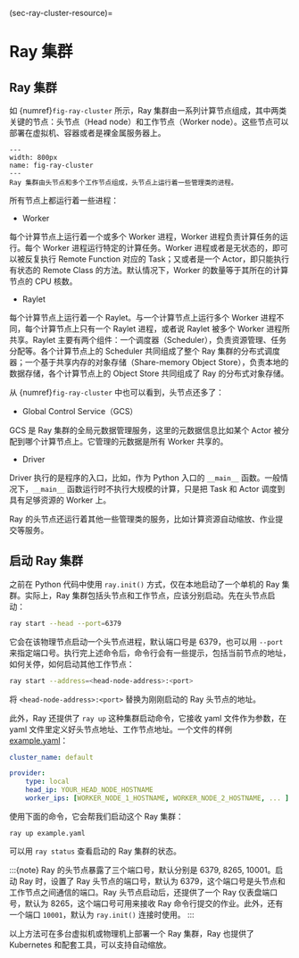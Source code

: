 (sec-ray-cluster-resource)=
# Ray 集群

## Ray 集群

如 {numref}`fig-ray-cluster` 所示，Ray 集群由一系列计算节点组成，其中两类关键的节点：头节点（Head node）和工作节点（Worker node）。这些节点可以部署在虚拟机、容器或者是裸金属服务器上。

```{figure} ../img/ch-ray-cluster/ray-cluster.svg
---
width: 800px
name: fig-ray-cluster
---
Ray 集群由头节点和多个工作节点组成，头节点上运行着一些管理类的进程。
```

所有节点上都运行着一些进程：

* Worker

每个计算节点上运行着一个或多个 Worker 进程，Worker 进程负责计算任务的运行。每个 Worker 进程运行特定的计算任务。Worker 进程或者是无状态的，即可以被反复执行 Remote Function 对应的 Task；又或者是一个 Actor，即只能执行有状态的 Remote Class 的方法。默认情况下，Worker 的数量等于其所在的计算节点的 CPU 核数。

* Raylet

每个计算节点上运行着一个 Raylet。与一个计算节点上运行多个 Worker 进程不同，每个计算节点上只有一个 Raylet 进程，或者说 Raylet 被多个 Worker 进程所共享。Raylet 主要有两个组件：一个调度器（Scheduler），负责资源管理、任务分配等。各个计算节点上的 Scheduler 共同组成了整个 Ray 集群的分布式调度器；一个基于共享内存的对象存储（Share-memory Object Store），负责本地的数据存储，各个计算节点上的 Object Store 共同组成了 Ray 的分布式对象存储。

从 {numref}`fig-ray-cluster` 中也可以看到，头节点还多了：

* Global Control Service（GCS）

GCS 是 Ray 集群的全局元数据管理服务，这里的元数据信息比如某个 Actor 被分配到哪个计算节点上。它管理的元数据是所有 Worker 共享的。

* Driver

Driver 执行的是程序的入口，比如，作为 Python 入口的  `__main__` 函数。一般情况下，`__main__` 函数运行时不执行大规模的计算，只是把 Task 和 Actor 调度到具有足够资源的 Worker 上。

Ray 的头节点还运行着其他一些管理类的服务，比如计算资源自动缩放、作业提交等服务。

## 启动 Ray 集群

之前在 Python 代码中使用 `ray.init()` 方式，仅在本地启动了一个单机的 Ray 集群。实际上，Ray 集群包括头节点和工作节点，应该分别启动。先在头节点启动：

```bash
ray start --head --port=6379
```

它会在该物理节点启动一个头节点进程，默认端口号是 6379，也可以用 `--port` 来指定端口号。执行完上述命令后，命令行会有一些提示，包括当前节点的地址，如何关停，如何启动其他工作节点：

```bash
ray start --address=<head-node-address>:<port>
```

将 `<head-node-address>:<port>` 替换为刚刚启动的 Ray 头节点的地址。

此外，Ray 还提供了 `ray up` 这种集群启动命令，它接收 yaml 文件作为参数，在 yaml 文件里定义好头节点地址、工作节点地址。一个文件的样例 [example.yaml](https://raw.githubusercontent.com/ray-project/ray/master/python/ray/autoscaler/local/example-full.yaml)：

```yaml
cluster_name: default

provider:
    type: local
    head_ip: YOUR_HEAD_NODE_HOSTNAME
    worker_ips: [WORKER_NODE_1_HOSTNAME, WORKER_NODE_2_HOSTNAME, ... ]
```

使用下面的命令，它会帮我们启动这个 Ray 集群：

```
ray up example.yaml
```

可以用 `ray status` 查看启动的 Ray 集群的状态。

:::{note}
Ray 的头节点暴露了三个端口号，默认分别是 6379, 8265, 10001。启动 Ray 时，设置了 Ray 头节点的端口号，默认为 6379，这个端口号是头节点和工作节点之间通信的端口。Ray 头节点启动后，还提供了一个 Ray 仪表盘端口号，默认为 8265，这个端口号可用来接收 Ray 命令行提交的作业。此外，还有一个端口 `10001`，默认为 `ray.init()` 连接时使用。
:::

以上方法可在多台虚拟机或物理机上部署一个 Ray 集群，Ray 也提供了 Kubernetes 和配套工具，可以支持自动缩放。